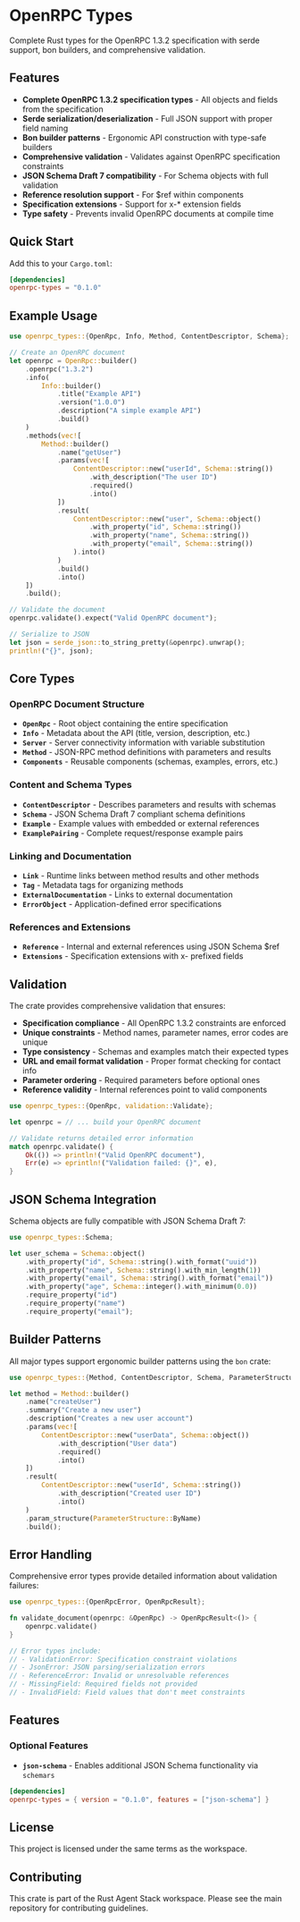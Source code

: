 # OpenRPC Types

Complete Rust types for the OpenRPC 1.3.2 specification with serde support, bon builders, and comprehensive validation.

## Features

- **Complete OpenRPC 1.3.2 specification types** - All objects and fields from the specification
- **Serde serialization/deserialization** - Full JSON support with proper field naming
- **Bon builder patterns** - Ergonomic API construction with type-safe builders
- **Comprehensive validation** - Validates against OpenRPC specification constraints
- **JSON Schema Draft 7 compatibility** - For Schema objects with full validation
- **Reference resolution support** - For $ref within components
- **Specification extensions** - Support for x-* extension fields
- **Type safety** - Prevents invalid OpenRPC documents at compile time

## Quick Start

Add this to your `Cargo.toml`:

```toml
[dependencies]
openrpc-types = "0.1.0"
```

## Example Usage

```rust
use openrpc_types::{OpenRpc, Info, Method, ContentDescriptor, Schema};

// Create an OpenRPC document
let openrpc = OpenRpc::builder()
    .openrpc("1.3.2")
    .info(
        Info::builder()
            .title("Example API")
            .version("1.0.0")
            .description("A simple example API")
            .build()
    )
    .methods(vec![
        Method::builder()
            .name("getUser")
            .params(vec![
                ContentDescriptor::new("userId", Schema::string())
                    .with_description("The user ID")
                    .required()
                    .into()
            ])
            .result(
                ContentDescriptor::new("user", Schema::object()
                    .with_property("id", Schema::string())
                    .with_property("name", Schema::string())
                    .with_property("email", Schema::string())
                ).into()
            )
            .build()
            .into()
    ])
    .build();

// Validate the document
openrpc.validate().expect("Valid OpenRPC document");

// Serialize to JSON
let json = serde_json::to_string_pretty(&openrpc).unwrap();
println!("{}", json);
```

## Core Types

### OpenRPC Document Structure

- **`OpenRpc`** - Root object containing the entire specification
- **`Info`** - Metadata about the API (title, version, description, etc.)
- **`Server`** - Server connectivity information with variable substitution
- **`Method`** - JSON-RPC method definitions with parameters and results
- **`Components`** - Reusable components (schemas, examples, errors, etc.)

### Content and Schema Types

- **`ContentDescriptor`** - Describes parameters and results with schemas
- **`Schema`** - JSON Schema Draft 7 compliant schema definitions
- **`Example`** - Example values with embedded or external references
- **`ExamplePairing`** - Complete request/response example pairs

### Linking and Documentation

- **`Link`** - Runtime links between method results and other methods
- **`Tag`** - Metadata tags for organizing methods
- **`ExternalDocumentation`** - Links to external documentation
- **`ErrorObject`** - Application-defined error specifications

### References and Extensions

- **`Reference`** - Internal and external references using JSON Schema $ref
- **`Extensions`** - Specification extensions with x- prefixed fields

## Validation

The crate provides comprehensive validation that ensures:

- **Specification compliance** - All OpenRPC 1.3.2 constraints are enforced
- **Unique constraints** - Method names, parameter names, error codes are unique
- **Type consistency** - Schemas and examples match their expected types
- **URL and email format validation** - Proper format checking for contact info
- **Parameter ordering** - Required parameters before optional ones
- **Reference validity** - Internal references point to valid components

```rust
use openrpc_types::{OpenRpc, validation::Validate};

let openrpc = // ... build your OpenRPC document

// Validate returns detailed error information
match openrpc.validate() {
    Ok(()) => println!("Valid OpenRPC document"),
    Err(e) => eprintln!("Validation failed: {}", e),
}
```

## JSON Schema Integration

Schema objects are fully compatible with JSON Schema Draft 7:

```rust
use openrpc_types::Schema;

let user_schema = Schema::object()
    .with_property("id", Schema::string().with_format("uuid"))
    .with_property("name", Schema::string().with_min_length(1))
    .with_property("email", Schema::string().with_format("email"))
    .with_property("age", Schema::integer().with_minimum(0.0))
    .require_property("id")
    .require_property("name")
    .require_property("email");
```

## Builder Patterns

All major types support ergonomic builder patterns using the `bon` crate:

```rust
use openrpc_types::{Method, ContentDescriptor, Schema, ParameterStructure};

let method = Method::builder()
    .name("createUser")
    .summary("Create a new user")
    .description("Creates a new user account")
    .params(vec![
        ContentDescriptor::new("userData", Schema::object())
            .with_description("User data")
            .required()
            .into()
    ])
    .result(
        ContentDescriptor::new("userId", Schema::string())
            .with_description("Created user ID")
            .into()
    )
    .param_structure(ParameterStructure::ByName)
    .build();
```

## Error Handling

Comprehensive error types provide detailed information about validation failures:

```rust
use openrpc_types::{OpenRpcError, OpenRpcResult};

fn validate_document(openrpc: &OpenRpc) -> OpenRpcResult<()> {
    openrpc.validate()
}

// Error types include:
// - ValidationError: Specification constraint violations
// - JsonError: JSON parsing/serialization errors  
// - ReferenceError: Invalid or unresolvable references
// - MissingField: Required fields not provided
// - InvalidField: Field values that don't meet constraints
```

## Features

### Optional Features

- **`json-schema`** - Enables additional JSON Schema functionality via `schemars`

```toml
[dependencies]
openrpc-types = { version = "0.1.0", features = ["json-schema"] }
```

## License

This project is licensed under the same terms as the workspace.

## Contributing

This crate is part of the Rust Agent Stack workspace. Please see the main repository for contributing guidelines.